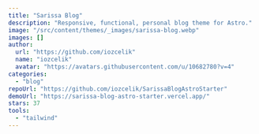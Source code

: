 ```yaml
---
title: "Sarissa Blog"
description: "Responsive, functional, personal blog theme for Astro."
image: "/src/content/themes/_images/sarissa-blog.webp"
images: []
author:
  url: "https://github.com/iozcelik"
  name: "iozcelik"
  avatar: "https://avatars.githubusercontent.com/u/10682780?v=4"
categories:
  - "blog"
repoUrl: "https://github.com/iozcelik/SarissaBlogAstroStarter"
demoUrl: "https://sarissa-blog-astro-starter.vercel.app/"
stars: 37
tools:
  - "tailwind"
---
```

